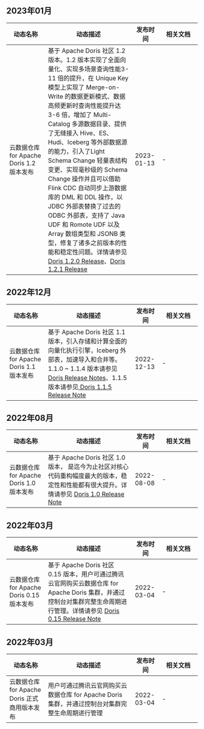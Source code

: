 ## 2023年01月
<table>
<thead>
<tr>
<th width="20%">动态名称</th>
<th width="45%">动态描述</th>
<th width="14%">发布时间</th>
<th width="20%">相关文档</th>
</tr>
</thead>
<tbody>
<tr>
<td>云数据仓库 for Apache Doris 1.2 版本发布</td>
<td>基于 Apache Doris 社区 1.2 版本。1.2 版本实现了全面向量化、实现多场景查询性能3-11 倍的提升，在 Unique Key 模型上实现了 Merge-on-Write 的数据更新模式、数据高频更新时查询性能提升达 3-6 倍，增加了 Multi-Catalog 多源数据目录、提供了无缝接入 Hive、ES、Hudi、Iceberg 等外部数据源的能力，引入了Light Schema Change 轻量表结构变更、实现毫秒级的 Schema Change 操作并且可以借助 Flink CDC 自动同步上游数据库的 DML 和 DDL 操作，以 JDBC 外部表替换了过去的 ODBC 外部表，支持了 Java UDF 和 Romote UDF 以及 Array 数组类型和 JSONB 类型，修复了诸多之前版本的性能和稳定性问题。详情请参见 <a href="https://github.com/apache/doris/releases/tag/1.2.0-rc04">Doris 1.2.0 Release</a>、<a href="https://github.com/apache/doris/releases/tag/1.2.1-rc01">Doris 1.2.1 Release</a></td>
<td>2023-01-13</td>
<td>-</td>
</tbody>
</table>


## 2022年12月
<table>
<thead>
<tr>
<th width="20%">动态名称</th>
<th width="45%">动态描述</th>
<th width="14%">发布时间</th>
<th width="20%">相关文档</th>
</tr>
</thead>
<tbody>
<tr>
<td>云数据仓库 for Apache Doris 1.1 版本发布</td>
<td>基于 Apache Doris 社区 1.1 版本，引入存储和计算全面的向量化执行引擎，Iceberg 外部表，加速导入和合并等。1.1.0 ~ 1.1.4 版本请参见  <a href="https://doris.apache.org/zh-CN/docs/releasenotes/release-1.1.0">Doris Release Notes</a>、1.1.5 版本请参见<a href="https://github.com/apache/doris/issues/15032">	Doris 1.1.5 Release Note</a></td>
<td>2022-12-13</td>
<td>-</td>
</tbody>
</table>


## 2022年08月
<table>
<thead>
<tr>
<th width="20%">动态名称</th>
<th width="45%">动态描述</th>
<th width="14%">发布时间</th>
<th width="20%">相关文档</th>
</tr>
</thead>
<tbody>
<tr>
<td>云数据仓库 for Apache Doris 1.0 版本发布</td>
<td>基于 Apache Doris 社区 1.0 版本， 是迄今为止社区对核心代码重构幅度最大的版本，稳定性和性能都有很大提升。详情请参见 <a href="https://github.com/apache/doris/issues/8549">Doris 1.0 Release Note</a></td>
<td>2022-08-08</td>
<td>-</td>
</tbody>
</table>

## 2022年03月
<table>
<thead>
<tr>
<th width="20%">动态名称</th>
<th width="45%">动态描述</th>
<th width="14%">发布时间</th>
<th width="20%">相关文档</th>
</tr>
</thead>
<tbody>
<tr>
<td>云数据仓库 for Apache Doris 0.15 版本发布</td>
<td>基于 Apache Doris 社区 0.15 版本，用户可通过腾讯云官网购买云数据仓库 for Apache Doris 集群，并通过控制台对集群完整生命周期进行管理。详情请参见 <a href="https://github.com/apache/doris/issues/6806">Doris 0.15 Release Note</a></td>
<td>2022-03-04</td>
<td>-</td>
</tbody>
</table>


## 2022年03月
<table>
<thead>
<tr>
<th width="20%">动态名称</th>
<th width="45%">动态描述</th>
<th width="14%">发布时间</th>
<th width="20%">相关文档</th>
</tr>
</thead>
<tbody>
<tr>
<td>云数据仓库 for Apache Doris 正式商用版本发布</td>
<td>用户可通过腾讯云官网购买云数据仓库 for Apache Doris 集群，并通过控制台对集群完整生命周期进行管理</td>
<td>2022-03-04</td>
<td>-</td>
</tbody>
</table>
